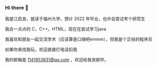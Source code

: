 ### Hi there 👋

<!--
**jql0108/jql0108** is a ✨ _special_ ✨ repository because its `README.md` (this file) appears on your GitHub profile.

Here are some ideas to get you started:

- 🔭 I’m currently working on ...
- 🌱 I’m currently learning ...
- 👯 I’m looking to collaborate on ...
- 🤔 I’m looking for help with ...
- 💬 Ask me about ...
- 📫 How to reach me: ...
- 😄 Pronouns: ...
- ⚡ Fun fact: ...
-->


我是江启良，就读于福州大学，预计 2022 年毕业，也许会尝试考个研究生

我会一点点的 C，C++，HTML，现在在尝试学习java

我喜欢和朋友一起交流学术（应该算是口嗨吧emmm），但我是个正经的程序员

如果你来找我玩，欢迎直接打电话扣我

我的邮箱是 1141953831@qq.com ，欢迎给我发邮件。
